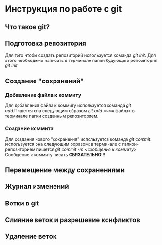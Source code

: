 # Инструкция по работе с git

## Что такое git?


## Подготовка репозитория
Для того чтобы создать репозиторий используется команда *git init*. Для этого необходимо написать в терминале папки будующего репозитория *git init*.

## Создание "сохранений"

### Добавление файла к коммиту

Для добавления файла к коммиту используется команда *git add*.Пишется она следующим образом *git add* <имя файла> в терминале папки созданным репозиторием.

### Создание коммита

Для создания нового "сохранения" используется команда *git commit*. Используется она следующим образом: в терминале с папкой-репозиторием пишется *git commit -m <сообщение к коммиту>* Сообщение к коммиту писать **ОБЯЗАТЕЛЬНО**!!!

## Перемещение между сохранениями


## Журнал изменений


## Ветки в git


## Слияние веток и разрешение конфликтов


## Удаление веток
